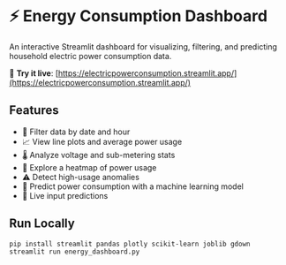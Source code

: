 # ⚡ Energy Consumption Dashboard

An interactive Streamlit dashboard for visualizing, filtering, and predicting household electric power consumption data.

🔗 **Try it live**: [https://electricpowerconsumption.streamlit.app/](https://electricpowerconsumption.streamlit.app/)

## Features

- 📅 Filter data by date and hour
- 📈 View line plots and average power usage
- 🌡️ Analyze voltage and sub-metering stats
- 🧊 Explore a heatmap of power usage
- ⚠️ Detect high-usage anomalies
- 🤖 Predict power consumption with a machine learning model
- 🧠 Live input predictions

## Run Locally

```bash
pip install streamlit pandas plotly scikit-learn joblib gdown
streamlit run energy_dashboard.py
